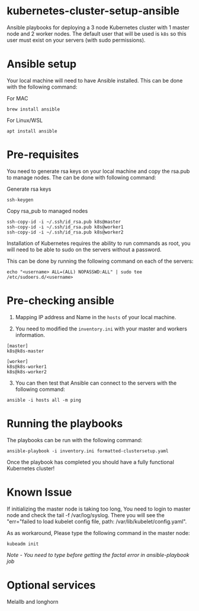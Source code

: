 # kubernetes-cluster-setup-ansible

Ansible playbooks for deploying a 3 node Kubernetes cluster with 1 master node and 2 worker nodes. The default user 
that will be used is `k8s` so this user must exist on your servers (with sudo permissions).

# Ansible setup

Your local machine will need to have Ansible installed. This can be done with the following command:

For MAC
```
brew install ansible
```

For Linux/WSL
```
apt install ansible
```

# Pre-requisites
You need to generate rsa keys on your local machine and copy the rsa.pub to manage nodes. The can be done with following command:

Generate rsa keys

```
ssh-keygen
```
Copy rsa_pub to managed nodes
```
ssh-copy-id -i ~/.ssh/id_rsa.pub k8s@master
ssh-copy-id -i ~/.ssh/id_rsa.pub k8s@worker1
ssh-copy-id -i ~/.ssh/id_rsa.pub k8s@worker2
```

Installation of Kubernetes requires the ability to run commands as root, you will need to be able to 
sudo on the servers without a password. 

This can be done by running the following command on each of the servers:

```
echo "<username> ALL=(ALL) NOPASSWD:ALL" | sudo tee /etc/sudoers.d/<username>
```

# Pre-checking ansible
1. Mapping IP address and Name in the `hosts` of your local machine.

2. You need to modified the `inventory.ini` with your master and workers information.

```
[master]
k8s@k8s-master

[worker]
k8s@k8s-worker1
k8s@k8s-worker2
```
3. You can then test that Ansible can connect to the servers with the following command:

```
ansible -i hosts all -m ping
```

# Running the playbooks

The playbooks can be run with the following command:

```
ansible-playbook -i inventory.ini formatted-clustersetup.yaml
```

Once the playbook has completed you should have a fully functional Kubernetes cluster!

# Known Issue

If initializing the master node is taking too long, You need to login to master node and check the tail -f /var/log/syslog. There you will see the "err="failed to load kubelet config file, path: /var/lib/kubelet/config.yaml".

As as workaround, Please type the following command in the master node:

```
kubeadm init
```

*Note - You need to type before getting the factal error in ansible-playbook job*

# Optional services

Melallb and longhorn

